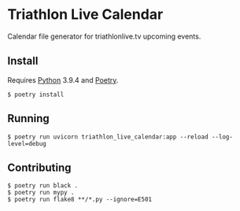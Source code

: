 # Triathlon Live Calendar

Calendar file generator for triathlonlive.tv upcoming events.

## Install

Requires [Python](https://python.org) 3.9.4 and [Poetry](https://python-poetry.org).

```console
$ poetry install
```

## Running

```console
$ poetry run uvicorn triathlon_live_calendar:app --reload --log-level=debug
```

## Contributing

```console
$ poetry run black .
$ poetry run mypy .
$ poetry run flake8 **/*.py --ignore=E501
```
